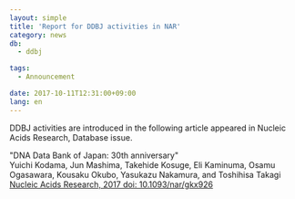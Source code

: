 ```yaml
---
layout: simple
title: 'Report for DDBJ activities in NAR'
category: news
db:
  - ddbj

tags:
  - Announcement

date: 2017-10-11T12:31:00+09:00
lang: en
---
```


<p>DDBJ activities are introduced in the following article appeared in Nucleic Acids Research, Database issue.</p>

<p><span class="bold">"DNA Data Bank of Japan: 30th anniversary"</span><br>Yuichi Kodama, Jun Mashima, Takehide Kosuge, Eli Kaminuma, Osamu Ogasawara, Kousaku Okubo, Yasukazu Nakamura, and Toshihisa Takagi<br><a href="https://academic.oup.com/nar/article/doi/10.1093/nar/gkx926/4429162/">Nucleic Acids Research, 2017 doi: 10.1093/nar/gkx926</a></p>
